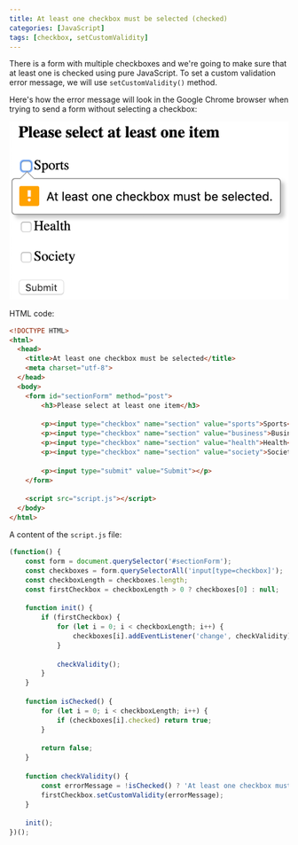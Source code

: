 ```yaml
---
title: At least one checkbox must be selected (checked)
categories: [JavaScript]
tags: [checkbox, setCustomValidity]
---
```


There is a form with multiple checkboxes and we're going to make sure that at least one is checked using pure JavaScript. To set a custom validation error message, we will use `setCustomValidity()` method.

Here's how the error message will look in the Google Chrome browser when trying to send a form without selecting a checkbox:

![Select at least one item form](/assets/images/js-select-at-least-one-item.png)

HTML code:

```html
<!DOCTYPE HTML>
<html>
  <head>
    <title>At least one checkbox must be selected</title>
    <meta charset="utf-8">
  </head>
  <body>
    <form id="sectionForm" method="post">
        <h3>Please select at least one item</h3>

        <p><input type="checkbox" name="section" value="sports">Sports</p>
        <p><input type="checkbox" name="section" value="business">Business</p>
        <p><input type="checkbox" name="section" value="health">Health</p>
        <p><input type="checkbox" name="section" value="society">Society</p>
        
        <p><input type="submit" value="Submit"></p>
    </form>

    <script src="script.js"></script>
  </body>
</html>
```

A content of the `script.js` file:

```javascript
(function() {
    const form = document.querySelector('#sectionForm');
    const checkboxes = form.querySelectorAll('input[type=checkbox]');
    const checkboxLength = checkboxes.length;
    const firstCheckbox = checkboxLength > 0 ? checkboxes[0] : null;

    function init() {
        if (firstCheckbox) {
            for (let i = 0; i < checkboxLength; i++) {
                checkboxes[i].addEventListener('change', checkValidity);
            }

            checkValidity();
        }
    }

    function isChecked() {
        for (let i = 0; i < checkboxLength; i++) {
            if (checkboxes[i].checked) return true;
        }

        return false;
    }

    function checkValidity() {
        const errorMessage = !isChecked() ? 'At least one checkbox must be selected.' : '';
        firstCheckbox.setCustomValidity(errorMessage);
    }

    init();
})();
```